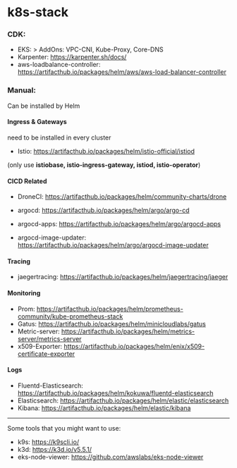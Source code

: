 # k8s-stack

### CDK: 

- EKS: > AddOns: VPC-CNI, Kube-Proxy, Core-DNS
- Karpenter: https://karpenter.sh/docs/
- aws-loadbalance-controller: https://artifacthub.io/packages/helm/aws/aws-load-balancer-controller

### Manual:
Can be installed by Helm

#### Ingress & Gateways
need to be installed in every cluster

- Istio: https://artifacthub.io/packages/helm/istio-official/istiod

(only use **istiobase, istio-ingress-gateway, istiod, istio-operator**)

#### CICD Related

- DroneCI: https://artifacthub.io/packages/helm/community-charts/drone

- argocd: https://artifacthub.io/packages/helm/argo/argo-cd
- argocd-apps: https://artifacthub.io/packages/helm/argo/argocd-apps
- argocd-image-updater: https://artifacthub.io/packages/helm/argo/argocd-image-updater

#### Tracing
- jaegertracing: https://artifacthub.io/packages/helm/jaegertracing/jaeger

#### Monitoring
- Prom: https://artifacthub.io/packages/helm/prometheus-community/kube-prometheus-stack
- Gatus: https://artifacthub.io/packages/helm/minicloudlabs/gatus
- Metric-server: https://artifacthub.io/packages/helm/metrics-server/metrics-server
- x509-Exporter: https://artifacthub.io/packages/helm/enix/x509-certificate-exporter

#### Logs
- Fluentd-Elasticsearch: https://artifacthub.io/packages/helm/kokuwa/fluentd-elasticsearch
- Elasticsearch: https://artifacthub.io/packages/helm/elastic/elasticsearch
- Kibana: https://artifacthub.io/packages/helm/elastic/kibana


---

Some tools that you might want to use:

- k9s: https://k9scli.io/
- k3d: https://k3d.io/v5.5.1/
- eks-node-viewer: https://github.com/awslabs/eks-node-viewer
